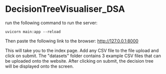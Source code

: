 # DecisionTreeVisualiser_DSA

run the following command to run the server: 
```
uvicorn main:app --reload
```

Then paste the following link to the browser:
http://127.0.0.1:8000

This will take you to the index page. 
Add any CSV file to the file upload and click on submit. 
The "datasets" folder contains 3 example CSV files that can be uploaded onto the website.
After clicking on submit, the decision tree will be displayed onto the screen.
